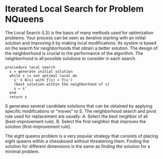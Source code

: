 # Iterated Local Search for Problem NQueens
The Local Search (LS) is the basis of many methods used for optimization problems. Your process can be seen as iterative starting with an initial solution and improving it by making local modifications. Its system is based on the search for neighborhoods that obtain a better solution. The design of the neighborhood is crucial to the performance of the algorithm. The neighborhood is all possible solutions to consider in each search.

```
proccedure local search
  s = generate initial solution
  while s is not optimal local do
    s' ∈ N(s) with ƒ(s) < ƒ(s')
    (best solution within the neighborhood of s)
    s ← s'
  end
  return s
```
S generates several candidate solutions that can be obtained by applying specific modifications or "moves" to S. The neighborhood search and pivot rule used for replacement are usually:
A. Select the best neighbor of all (best-improvement rule).
B. Select the first neighbor that improves the solution (first-improvement rule).

The eight queens problem is a very popular strategy that consists of placing eight queens within a chessboard without threatening them. Finding the solution for different dimensions is the same as finding the solution for a minimal problem.

